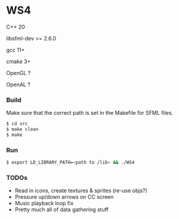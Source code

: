 # WS4

C++ 20

libsfml-dev >= 2.6.0

gcc 11+

cmake 3+

OpenGL ?

OpenAL ?

### Build

Make sure that the correct path is set in the Makefile for SFML files.

```bash
$ cd src
$ make clean
$ make
```

### Run

```bash
$ export LD_LIBRARY_PATH=<path to /lib> && ./WS4
```

### TODOs

- Read in icons, create textures & sprites (re-use objs?)
- Pressure up/down arrows on CC screen
- Music playback loop fix
- Pretty much all of data gathering stuff